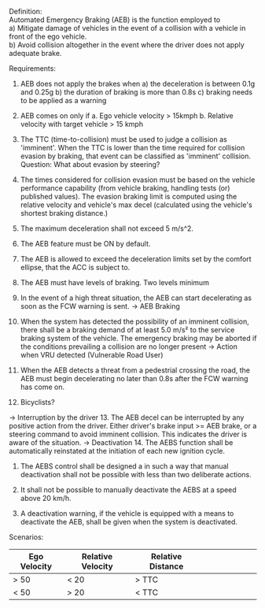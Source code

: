 Definition:\
Automated Emergency Braking (AEB) is the function employed to \
a) Mitigate damage of vehicles in the event of a collision with a vehicle in front of the ego vehicle. \
b) Avoid collision altogether in the event where the driver does not apply adequate brake.

Requirements:
1. AEB does not apply the brakes when 
a) the deceleration is between 0.1g and 0.25g
b) the duration of braking is more than 0.8s
c) braking needs to be applied as a warning

2. AEB comes on only if
a. Ego vehicle velocity > 15kmph
b. Relative velocity with target vehicle > 15 kmph

3. The TTC (time-to-collision) must be used to judge a collision as 'imminent'. When the TTC is lower than the time required for collision evasion by braking, that event can be classified as 'imminent' collision.
Question: What about evasion by steering?

4. The times considered for collision evasion must be based on the
    vehicle performance capability (from vehicle braking, handling tests (or) published values).
    The evasion braking limit is computed using the relative velocity and vehicle's max decel (calculated using the vehicle's shortest braking distance.) 


5. The maximum deceleration shall not exceed 5 m/s^2. 
6. The AEB feature must be ON by default. 
7. The AEB is allowed to exceed the deceleration limits set by the comfort ellipse, that the ACC is subject to.
8. The AEB must have levels of braking. Two levels minimum 

10. In the event of a high threat situation, the AEB can start decelerating as soon as the FCW warning is sent. 
-> AEB Braking
11. When the system has detected the possibility of an imminent collision, there
shall be a braking demand of at least 5.0 m/s² to the service braking system of
the vehicle.
The emergency braking may be aborted if the conditions prevailing a collision
are no longer present
-> Action when VRU detected (Vulnerable Road User)
12. When the AEB detects a threat from a pedestrial crossing the road, the AEB must begin decelerating no later than 0.8s after the FCW warning has come on.
13. Bicyclists?

-> Interruption by the driver
13. The AEB decel can be interrupted by any positive action from the driver. Either driver's brake input >= AEB brake, or a steering command to avoid imminent collision. This indicates the driver is aware of the situation.
-> Deactivation
14. The AEBS function shall be automatically reinstated at the initiation of each
new ignition cycle.
1. The AEBS control shall be designed a in such a way that manual deactivation
shall not be possible with less than two deliberate actions.
2. It shall not be possible to manually deactivate the AEBS at a speed above
20 km/h.

9. A deactivation warning, if the vehicle is equipped with a means to deactivate the AEB, shall be given when the system is deactivated.



Scenarios:

| Ego Velocity | Relative Velocity | Relative Distance |   |   |   |   |   |   |   |
|--------------|-------------------|-------------------|---|---|---|---|---|---|---|
| > 50         | < 20              | > TTC             |   |   |   |   |   |   |   |
| < 50         | > 20              | < TTC             |   |   |   |   |   |   |   |
